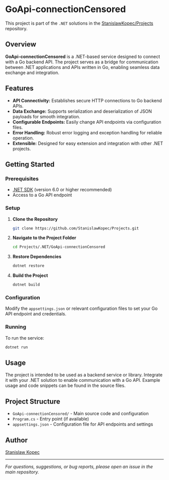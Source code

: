 # GoApi-connectionCensored

This project is part of the `.NET` solutions in the [StanislawKopec/Projects](https://github.com/StanislawKopec/Projects) repository.

## Overview

**GoApi-connectionCensored** is a .NET-based service designed to connect with a Go backend API. The project serves as a bridge for communication between .NET applications and APIs written in Go, enabling seamless data exchange and integration.

## Features

- **API Connectivity:** Establishes secure HTTP connections to Go backend APIs.
- **Data Exchange:** Supports serialization and deserialization of JSON payloads for smooth integration.
- **Configurable Endpoints:** Easily change API endpoints via configuration files.
- **Error Handling:** Robust error logging and exception handling for reliable operation.
- **Extensible:** Designed for easy extension and integration with other .NET projects.

## Getting Started

### Prerequisites

- [.NET SDK](https://dotnet.microsoft.com/download) (version 6.0 or higher recommended)
- Access to a Go API endpoint

### Setup

1. **Clone the Repository**
    ```bash
    git clone https://github.com/StanislawKopec/Projects.git
    ```
2. **Navigate to the Project Folder**
    ```bash
    cd Projects/.NET/GoApi-connectionCensored
    ```
3. **Restore Dependencies**
    ```bash
    dotnet restore
    ```
4. **Build the Project**
    ```bash
    dotnet build
    ```

### Configuration

Modify the `appsettings.json` or relevant configuration files to set your Go API endpoint and credentials.

### Running

To run the service:
```bash
dotnet run
```

## Usage

The project is intended to be used as a backend service or library. Integrate it with your .NET solution to enable communication with a Go API. Example usage and code snippets can be found in the source files.

## Project Structure

- `GoApi-connectionCensored/` - Main source code and configuration
- `Program.cs` - Entry point (if available)
- `appsettings.json` - Configuration file for API endpoints and settings

## Author

[Stanislaw Kopec](https://github.com/StanislawKopec)

---

*For questions, suggestions, or bug reports, please open an issue in the main repository.*
